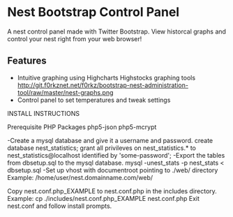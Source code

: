 Nest Bootstrap Control Panel
=============
A nest control panel made with Twitter Bootstrap. View historcal graphs and control your nest right from your web browser!

Features
-------------
*	Intuitive graphing using Highcharts Highstocks graphing tools
		http://git.f0rkznet.net/f0rkz/bootstrap-nest-administration-tool/raw/master/nest-graphs.png
*	Control panel to set temperatures and tweak settings



INSTALL INSTRUCTIONS

Prerequisite PHP Packages
php5-json
php5-mcrypt

-Create a mysql database and give it a username and password.
 create database nest_statistics;
 grant all privileves on nest_statistics.* to nest_statistics@localhost identified by 'some-password';
-Export the tables from dbsetup.sql to the mysql database.
 mysql -unest_stats -p nest_stats < dbsetup.sql
-Set up vhost with documentroot pointing to ./web/ directory
 Example: /home/user/nest.domainname.com/web/

Copy nest.conf.php_EXAMPLE to nest.conf.php in the includes directory.
 Example: cp ./includes/nest.conf.php_EXAMPLE nest.conf.php
 Exit nest.conf and follow install prompts.